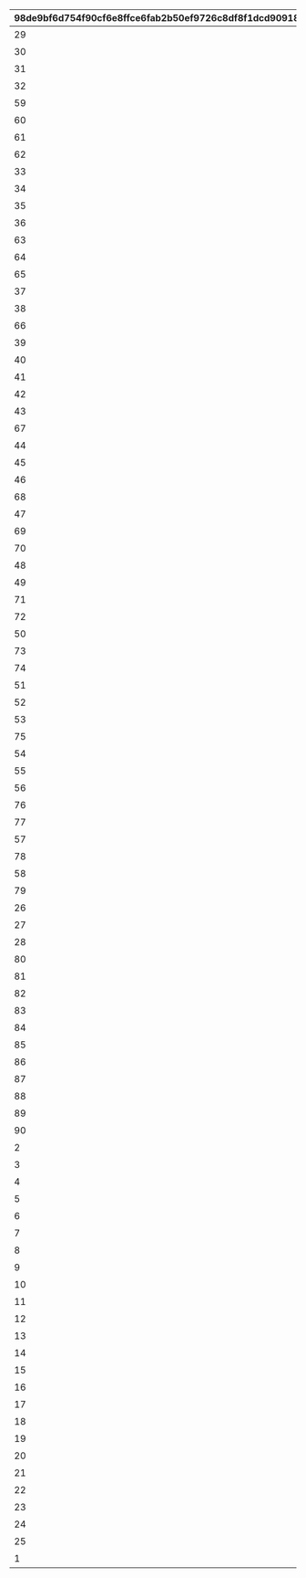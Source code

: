 |98de9bf6d754f90cf6e8ffce6fab2b50ef9726c8df8f1dcd90918248f2a521fa|07f995f926f063c6ca7604eac605ec39ae55d75f1a91d327e354a8561f09140f|87c2a8c1d3120013f9fdffad2b3e7f7acf4f0bb7f1eb90ac9368ad031e2f74e1|134d33139a5782e8ba1fc5a5f0fd0aa007d30030144dc95a2bf15192c4e99203|806360f6b43d4a9a757e556138024d15cc61274d8602392e59e8eac1a4359898|
| --- | --- | --- | --- | --- |
|29|100101|がんばれー！|2099/08/01 14:59:59|2015/04/01 14:00:00|
|30|100201|ありがとう|2099/08/01 14:59:59|2015/04/01 14:00:00|
|31|100301|参戦|2099/08/01 14:59:59|2015/04/01 14:00:00|
|32|100401|おはよー！|2099/08/01 14:59:59|2015/04/01 14:00:00|
|59|100501|照れくさいッス|2099/08/01 14:59:59|2021/09/10 15:00:00|
|60|100601|すごぉい♪|2099/08/01 14:59:59|2021/09/10 15:00:00|
|61|100701|プリン～プリン～|2099/08/01 14:59:59|2021/09/10 15:00:00|
|62|100801|呼んだ？|2099/08/01 14:59:59|2021/09/10 15:00:00|
|33|100901|好機到来！|2099/08/01 14:59:59|2015/04/01 14:00:00|
|34|101001|なんぎやわぁ|2099/08/01 14:59:59|2015/04/01 14:00:00|
|35|101101|ラジャー！|2099/08/01 14:59:59|2015/04/01 14:00:00|
|36|101201|いっくよー！|2099/08/01 14:59:59|2015/04/01 14:00:00|
|63|101301|キタコレ！|2099/08/01 14:59:59|2021/09/10 15:00:00|
|64|101401|鍵は揃ったね|2099/08/01 14:59:59|2021/09/10 15:00:00|
|65|101501|いいこ、いいこ♪|2099/08/01 14:59:59|2021/09/10 15:00:00|
|37|101601|おっけー|2099/08/01 14:59:59|2015/04/01 14:00:00|
|38|101701|なんくるないさー|2099/08/01 14:59:59|2015/04/01 14:00:00|
|66|101801|教えてあ・げ・る|2099/08/01 14:59:59|2021/09/10 15:00:00|
|39|102001|おやすみなさい。|2099/08/01 14:59:59|2015/04/01 14:00:00|
|40|102101|ワー！ワー！|2099/08/01 14:59:59|2015/04/01 14:00:00|
|41|102201|ガクブル|2099/08/01 14:59:59|2015/04/01 14:00:00|
|42|102301|プンプン|2099/08/01 14:59:59|2015/04/01 14:00:00|
|43|102501|おつかれさ…はわっ！？|2099/08/01 14:59:59|2015/04/01 14:00:00|
|67|102601|疲れた｜|2099/08/01 14:59:59|2021/09/10 15:00:00|
|44|102701|ウフフ…|2099/08/01 14:59:59|2015/04/01 14:00:00|
|45|102801|一気にいくわよッ！|2099/08/01 14:59:59|2015/04/01 14:00:00|
|46|102901|私に任せてっ！|2099/08/01 14:59:59|2015/04/01 14:00:00|
|68|103001|天下統一デース！|2099/08/01 14:59:59|2021/09/10 15:00:00|
|47|103101|コンバンワ！|2099/08/01 14:59:59|2015/04/01 14:00:00|
|69|103201|ごめんあそばせ|2099/08/01 14:59:59|2021/09/10 15:00:00|
|70|103301|なんちゃって！|2099/08/01 14:59:59|2021/09/10 15:00:00|
|48|103401|カンパーイッ|2099/08/01 14:59:59|2015/04/01 14:00:00|
|49|103601|通報しました！|2099/08/01 14:59:59|2015/04/01 14:00:00|
|71|103701|日々鍛錬|2099/08/01 14:59:59|2021/09/10 15:00:00|
|72|103801|休憩…しませんか|2099/08/01 14:59:59|2021/09/10 15:00:00|
|50|104001|撤退します…|2099/08/01 14:59:59|2015/04/01 14:00:00|
|73|104201|加護を…|2099/08/01 14:59:59|2021/09/10 15:00:00|
|74|104301|燃えて来たぜ！|2099/08/01 14:59:59|2021/09/10 15:00:00|
|51|104401|わらわにつづけ！|2099/08/01 14:59:59|2015/04/01 14:00:00|
|52|104501|じゅるり…|2099/08/01 14:59:59|2015/04/01 14:00:00|
|53|104601|にゃあ|2099/08/01 14:59:59|2015/04/01 14:00:00|
|75|104701|この手で守る！|2099/08/01 14:59:59|2021/09/10 15:00:00|
|54|104801|ＮＯ！|2099/08/01 14:59:59|2015/04/01 14:00:00|
|55|104901|ごめんね|2099/08/01 14:59:59|2015/04/01 14:00:00|
|56|105001|助けなさいよっ！|2099/08/01 14:59:59|2015/04/01 14:00:00|
|76|105101|実験実験…♪|2099/08/01 14:59:59|2021/09/10 15:00:00|
|77|105201|ぺっぺっ！|2099/08/01 14:59:59|2021/09/10 15:00:00|
|57|105301|ちょっと待った―！|2099/08/01 14:59:59|2015/04/01 14:00:00|
|78|105401|仕方ないですねぇ|2099/08/01 14:59:59|2021/09/10 15:00:00|
|58|105501|おつかれさまでしゅっ！|2099/08/01 14:59:59|2021/09/10 15:00:00|
|79|105601|遠慮はいらないよ|2099/08/01 14:59:59|2021/09/10 15:00:00|
|26|105801|おいっすー|2099/08/01 14:59:59|2015/04/01 14:00:00|
|27|105901|ぐっじょぶです|2099/08/01 14:59:59|2015/04/01 14:00:00|
|28|106001|おぼえてなさいよッ！|2099/08/01 14:59:59|2015/04/01 14:00:00|
|80|106101|はーっはっはっはっ！|2099/08/01 14:59:59|2021/09/10 15:00:00|
|81|106401|よろしくね|2099/08/01 14:59:59|2021/09/10 15:00:00|
|82|106501|ケンカの時間だ！|2099/08/01 14:59:59|2021/09/10 15:00:00|
|83|106601|こうなりゃヤケです！|2099/08/01 14:59:59|2021/09/10 15:00:00|
|84|106701|せいか～い♪|2099/08/01 14:59:59|2021/09/10 15:00:00|
|85|106801|歓迎しよう！|2099/08/01 14:59:59|2021/09/10 15:00:00|
|86|107001|真似てみせます|2099/08/01 14:59:59|2021/09/10 15:00:00|
|87|107101|愉しもうじゃないか|2099/08/01 14:59:59|2021/09/10 15:00:00|
|88|110801|へこむわー。|2099/08/01 14:59:59|2021/09/10 15:00:00|
|89|110901|すこっ|2099/08/01 14:59:59|2021/09/10 15:00:00|
|90|111001|興味深い|2099/08/01 14:59:59|2021/09/10 15:00:00|
|2|111101|オッケーだよ！|2099/08/01 14:59:59|2022/08/15 15:00:00|
|3|111201|ハイターイ！|2099/08/01 14:59:59|2022/08/15 15:00:00|
|4|111301|おおきに♪|2099/08/01 14:59:59|2022/08/15 15:00:00|
|5|111401|だーい好き！|2099/08/01 14:59:59|2022/08/15 15:00:00|
|6|111501|心が躍るね|2099/08/01 14:59:59|2022/08/15 15:00:00|
|7|111601|あなたも一緒に★|2099/08/01 14:59:59|2022/08/15 15:00:00|
|8|111701|悪くないね|2099/08/01 14:59:59|2022/08/15 15:00:00|
|9|111801|スヤスヤ…|2099/08/01 14:59:59|2022/08/15 15:00:00|
|10|111901|フレー！フレー！|2099/08/01 14:59:59|2022/08/15 15:00:00|
|11|112001|バイブス上がるー♪|2099/08/01 14:59:59|2022/08/15 15:00:00|
|12|112101|ぎゃー！|2099/08/01 14:59:59|2022/08/15 15:00:00|
|13|112201|イヤにゃ～！|2099/08/01 14:59:59|2022/08/15 15:00:00|
|14|112301|ええっ！？|2099/08/01 14:59:59|2022/08/15 15:00:00|
|15|112401|ドキドキしちゃう|2099/08/01 14:59:59|2022/08/15 15:00:00|
|16|112501|なっなんだよ！|2099/08/01 14:59:59|2022/08/15 15:00:00|
|17|112601|簡単なことだよ|2099/08/01 14:59:59|2022/08/15 15:00:00|
|18|112701|幸せです♪|2099/08/01 14:59:59|2022/08/15 15:00:00|
|19|112801|我が同士よ！|2099/08/01 14:59:59|2022/08/15 15:00:00|
|20|112901|捗りますな～♪|2099/08/01 14:59:59|2022/08/15 15:00:00|
|21|113001|えらいわ♪|2099/08/01 14:59:59|2022/08/15 15:00:00|
|22|113101|負けませんわ/ないよ|2099/08/01 14:59:59|2022/08/15 15:00:00|
|23|113201|最高効率|2099/08/01 14:59:59|2022/08/15 15:00:00|
|24|113301|秘密だよ|2099/08/01 14:59:59|2022/08/15 15:00:00|
|25|113401|オンステージ！|2099/08/01 14:59:59|2022/08/15 15:00:00|
|1|113501|がんばれー！！|2099/08/01 14:59:59|2025/02/28 12:00:00|